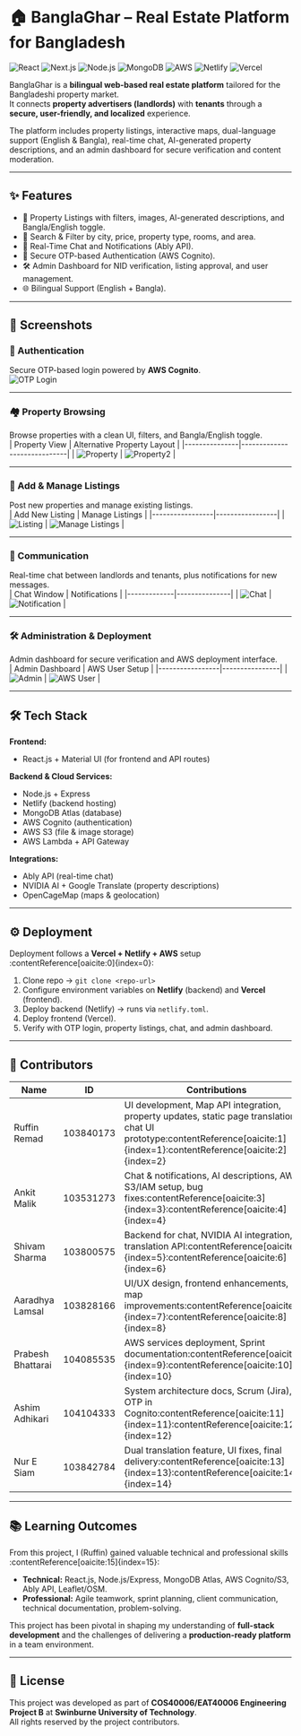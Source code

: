 # 🏠 BanglaGhar – Real Estate Platform for Bangladesh

![React](https://img.shields.io/badge/Frontend-React-blue?logo=react) 
![Next.js](https://img.shields.io/badge/Framework-Next.js-black?logo=next.js) 
![Node.js](https://img.shields.io/badge/Backend-Node.js-green?logo=node.js) 
![MongoDB](https://img.shields.io/badge/Database-MongoDB-green?logo=mongodb) 
![AWS](https://img.shields.io/badge/Cloud-AWS-orange?logo=amazonaws) 
![Netlify](https://img.shields.io/badge/Hosting-Netlify-teal?logo=netlify) 
![Vercel](https://img.shields.io/badge/Hosting-Vercel-black?logo=vercel)

BanglaGhar is a **bilingual web-based real estate platform** tailored for the Bangladeshi property market.  
It connects **property advertisers (landlords)** with **tenants** through a **secure, user-friendly, and localized** experience.  

The platform includes property listings, interactive maps, dual-language support (English & Bangla), real-time chat, AI-generated property descriptions, and an admin dashboard for secure verification and content moderation.  

---

## ✨ Features

- 🏡 Property Listings with filters, images, AI-generated descriptions, and Bangla/English toggle.  
- 🔎 Search & Filter by city, price, property type, rooms, and area.  
- 💬 Real-Time Chat and Notifications (Ably API).  
- 👤 Secure OTP-based Authentication (AWS Cognito).  
- 🛠️ Admin Dashboard for NID verification, listing approval, and user management.  
- 🌐 Bilingual Support (English + Bangla).  

---

## 📸 Screenshots

### 🔑 Authentication
Secure OTP-based login powered by **AWS Cognito**.  
![OTP Login](./screenshots/otp.png)

---

### 🏘️ Property Browsing
Browse properties with a clean UI, filters, and Bangla/English toggle.  
| Property View | Alternative Property Layout |
|---------------|-----------------------------|
| ![Property](./screenshots/property.png) | ![Property2](./screenshots/property2.png) |

---

### 📝 Add & Manage Listings
Post new properties and manage existing listings.  
| Add New Listing | Manage Listings |
|-----------------|-----------------|
| ![Listing](./screenshots/listing.png) | ![Manage Listings](./screenshots/mnglistings.png) |

---

### 💬 Communication
Real-time chat between landlords and tenants, plus notifications for new messages.  
| Chat Window | Notifications |
|-------------|---------------|
| ![Chat](./screenshots/chat.png) | ![Notification](./screenshots/notification.png) |

---

### 🛠️ Administration & Deployment
Admin dashboard for secure verification and AWS deployment interface.  
| Admin Dashboard | AWS User Setup |
|-----------------|----------------|
| ![Admin](./screenshots/admindashboard.png) | ![AWS User](./screenshots/awsuser.png) |

---

## 🛠 Tech Stack

**Frontend:**  
- React.js + Material UI (for frontend and API routes)

**Backend & Cloud Services:**  
- Node.js + Express  
- Netlify (backend hosting)  
- MongoDB Atlas (database)  
- AWS Cognito (authentication)  
- AWS S3 (file & image storage)  
- AWS Lambda + API Gateway  

**Integrations:**  
- Ably API (real-time chat)  
- NVIDIA AI + Google Translate (property descriptions)  
- OpenCageMap (maps & geolocation)  

---

## ⚙️ Deployment

Deployment follows a **Vercel + Netlify + AWS** setup :contentReference[oaicite:0]{index=0}:

1. Clone repo → `git clone <repo-url>`  
2. Configure environment variables on **Netlify** (backend) and **Vercel** (frontend).  
3. Deploy backend (Netlify) → runs via `netlify.toml`.  
4. Deploy frontend (Vercel).  
5. Verify with OTP login, property listings, chat, and admin dashboard.  

---

## 👥 Contributors

| Name | ID | Contributions |
|------|----|---------------|
| Ruffin Remad | 103840173 | UI development, Map API integration, property updates, static page translations, chat UI prototype:contentReference[oaicite:1]{index=1}:contentReference[oaicite:2]{index=2} |
| Ankit Malik | 103531273 | Chat & notifications, AI descriptions, AWS S3/IAM setup, bug fixes:contentReference[oaicite:3]{index=3}:contentReference[oaicite:4]{index=4} |
| Shivam Sharma | 103800575 | Backend for chat, NVIDIA AI integration, translation API:contentReference[oaicite:5]{index=5}:contentReference[oaicite:6]{index=6} |
| Aaradhya Lamsal | 103828166 | UI/UX design, frontend enhancements, map improvements:contentReference[oaicite:7]{index=7}:contentReference[oaicite:8]{index=8} |
| Prabesh Bhattarai | 104085535 | AWS services deployment, Sprint documentation:contentReference[oaicite:9]{index=9}:contentReference[oaicite:10]{index=10} |
| Ashim Adhikari | 104104333 | System architecture docs, Scrum (Jira), OTP in Cognito:contentReference[oaicite:11]{index=11}:contentReference[oaicite:12]{index=12} |
| Nur E Siam | 103842784 | Dual translation feature, UI fixes, final delivery:contentReference[oaicite:13]{index=13}:contentReference[oaicite:14]{index=14} |

---

## 📚 Learning Outcomes

From this project, I (Ruffin) gained valuable technical and professional skills :contentReference[oaicite:15]{index=15}:  
- **Technical:** React.js, Node.js/Express, MongoDB Atlas, AWS Cognito/S3, Ably API, Leaflet/OSM.  
- **Professional:** Agile teamwork, sprint planning, client communication, technical documentation, problem-solving.  

This project has been pivotal in shaping my understanding of **full-stack development** and the challenges of delivering a **production-ready platform** in a team environment.  

---

## 📜 License
This project was developed as part of **COS40006/EAT40006 Engineering Project B** at **Swinburne University of Technology**.  
All rights reserved by the project contributors.
